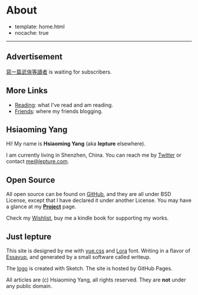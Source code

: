 # About

- template: home.html
- nocache: true

---------

## Advertisement

[寫一篇武俠等讀者](/zh/2013/wuxia-novel) is waiting for subscribers.

## More Links

- [Reading](/reading): what I've read and am reading.
- [Friends](/links): where my friends blogging.

## Hsiaoming Yang

Hi! My name is **Hsiaoming Yang** (aka **lepture** elsewhere).

I am currently living in Shenzhen, China. You can reach me by
[Twitter](https://twitter.com/lepture) or contact <me@lepture.com>.


## Open Source

All open source can be found on [GitHub](https://github.com/lepture),
and they are all under BSD License,
except that I have declared it under another License.
You may have a glance at my **[Project](http://lab.lepture.com/)** page.

Check my [Wishlist](https://www.amazon.com/registry/wishlist/373NY7OIMSWGJ),
buy me a kindle book for supporting my works.


## Just lepture

This site is designed by me with [yue.css](http://lab.lepture.com/yue.css/) and [Lora](http://www.cyreal.org/2012/07/lora/) font. Writing in a
flavor of [Essayup](https://github.com/essayup/specs), and generated by
a small software called writeup.

The [logo](/logo.svg) is created with Sketch. The site is hosted by GitHub Pages.

All articles are (c) Hsiaoming Yang, all rights reserved. They are **not**
under any public domain.
